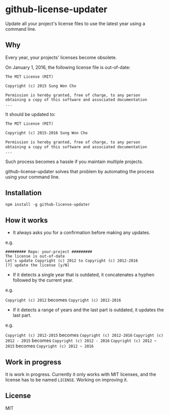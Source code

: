 # github-license-updater

Update all your project's license files to use the latest year using a
command line.


## Why

Every year, your projects' licenses become obsolete.

On January 1, 2016, the following license file is out-of-date:

```md
The MIT License (MIT)

Copyright (c) 2015 Sung Won Cho

Permission is hereby granted, free of charge, to any person
obtaining a copy of this software and associated documentation
...
```

It should be updated to:

```md
The MIT License (MIT)

Copyright (c) 2015-2016 Sung Won Cho

Permission is hereby granted, free of charge, to any person
obtaining a copy of this software and associated documentation
...
```

Such process becomes a hassle if you maintain multiple projects.

github-license-updater solves that problem by automating the process using your
command line.


## Installation

    npm install -g github-license-updater


## How it works

* It always asks you for a confirmation before making any updates.

e.g.

```
######### Repo: your-project #########
The license is out-of-date
Let's update Copyright (c) 2012 to Copyright (c) 2012-2016
[?] update the license [y/N]
```

* If it detects a single year that is outdated, it concatenates a hyphen
followed by the current year.

e.g.

`Copyright (c) 2012` becomes `Copyright (c) 2012-2016`

* If it detects a range of years and the last part is outdated, it updates the
last part.

e.g.

`Copyright (c) 2012-2015` becomes `Copyright (c) 2012-2016`
`Copyright (c) 2012 - 2015` becomes `Copyright (c) 2012 - 2016`
`Copyright (c) 2012 ~ 2015` becomes `Copyright (c) 2012 ~ 2016`


## Work in progress

It is work in progress. Currently it only works with MIT licenses, and the
license has to be named `LICENSE`. Working on improving it.


## License

MIT
